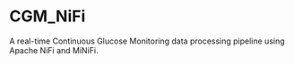 # CGM_NiFi
A real-time Continuous Glucose Monitoring data processing pipeline using Apache NiFi and MiNiFi.
